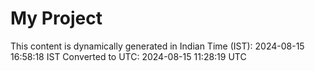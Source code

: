 # My Project

This content is dynamically generated in Indian Time (IST): 2024-08-15 16:58:18 IST
Converted to UTC: 2024-08-15 11:28:19 UTC
